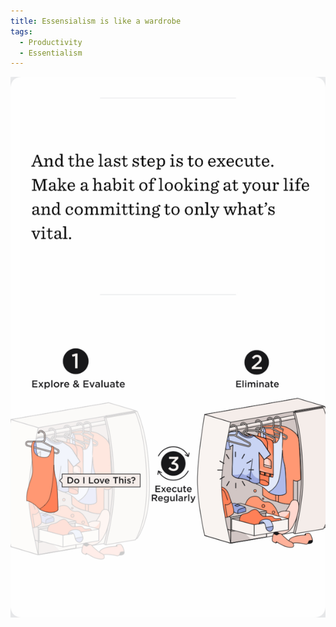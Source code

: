 ```yaml
---
title: Essensialism is like a wardrobe
tags: 
  - Productivity
  - Essentialism
---
```

![Image](IMGgfasfg.png)
